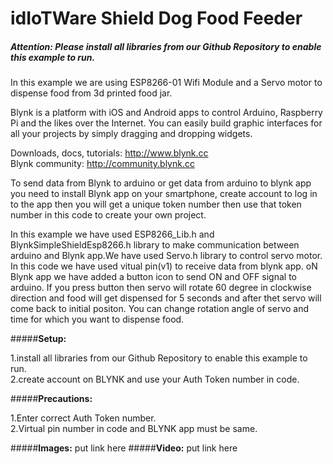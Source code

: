 # **idIoTWare Shield Dog Food Feeder**
#####  **Attention: Please install all libraries from our Github Repository to enable this example to run.**
    
In this example we are using ESP8266-01 Wifi Module  and a Servo motor to dispense food from 3d printed food jar.

Blynk is a platform with iOS and Android apps to control Arduino, Raspberry Pi and the likes over the Internet. 
You can easily build graphic interfaces for all your projects by simply dragging and dropping widgets.

Downloads, docs, tutorials: http://www.blynk.cc                                                
  Blynk community:            http://community.blynk.cc 

To send data from Blynk to arduino or get data from arduino to blynk app you need to install Blynk app on your 
smartphone, create account to log in to the app then you will get a unique token number then use that token number in 
this code to create your own project.

In this example we have used ESP8266_Lib.h and BlynkSimpleShieldEsp8266.h  library to make communication between arduino
and Blynk app.We have used Servo.h library to control servo motor. In this code we have used vitual pin(v1) to receive data 
from blynk app. oN Blynk app we have added a button icon to send ON and OFF signal to arduino. If you press button then servo
will rotate 60 degree in clockwise direction and food will get dispensed for 5 seconds and after thet servo will come back to 
initial positon. You can change rotation angle of servo and time for which you want to dispense food. 

#####**Setup:**

1.install all libraries from our Github Repository to enable this example to run.                                 
2.create account on BLYNK and use your Auth Token number in code.                               


#####**Precautions:**

1.Enter correct Auth Token number.                                                                                 
2.Virtual pin number in code and BLYNK app must be same.                                                                 

#####**Images:** put link here
#####**Video:** put link here
